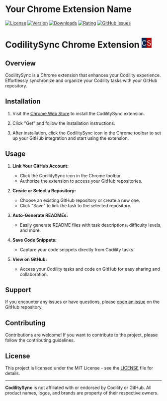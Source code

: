 # Your Chrome Extension Name

[![License](https://img.shields.io/badge/License-MIT-brightgreen.svg)](https://opensource.org/licenses/MIT)
[![Version](https://img.shields.io/chrome-web-store/v/YOUR-EXTENSION-ID)](https://chrome.google.com/webstore/detail/YOUR-EXTENSION-ID)
[![Downloads](https://img.shields.io/chrome-web-store/d/YOUR-EXTENSION-ID)](https://chrome.google.com/webstore/detail/YOUR-EXTENSION-ID)
[![Rating](https://img.shields.io/chrome-web-store/rating/YOUR-EXTENSION-ID)](https://chrome.google.com/webstore/detail/YOUR-EXTENSION-ID)
[![GitHub issues](https://img.shields.io/github/issues/carminechoi/CodilitySync/issues)](https://github.com/carminechoi/CodilitySync/issues)

# CodilitySync Chrome Extension ![CodilitySync Logo](/images/logo_32.png)

## Overview

CodilitySync is a Chrome extension that enhances your Codility experience. Effortlessly synchronize and organize your Codility tasks with your GitHub repository.

## Installation

1. Visit the [Chrome Web Store](https://chrome.google.com/webstore/) to install the CodilitySync extension.

2. Click "Get" and follow the installation instructions.

3. After installation, click the CodilitySync icon in the Chrome toolbar to set up your GitHub integration and start using the extension.

## Usage

1. **Link Your GitHub Account:**

   - Click the CodilitySync icon in the Chrome toolbar.
   - Authorize the extension to access your GitHub repositories.

2. **Create or Select a Repository:**

   - Choose an existing GitHub repository or create a new one.
   - Click "Save" to link the task to the selected repository.

3. **Auto-Generate READMEs:**

   - Easily generate README files with task descriptions, difficulty levels, and more.

4. **Save Code Snippets:**

   - Capture your code snippets directly from Codility tasks.

5. **View on GitHub:**
   - Access your Codility tasks and code on GitHub for easy sharing and collaboration.

## Support

If you encounter any issues or have questions, please [open an issue](https://github.com/carminechoi/CodilitySync/issues) on the GitHub repository.

## Contributing

Contributions are welcome! If you want to contribute to the project, please follow the contributing guidelines.

## License

This project is licensed under the MIT License - see the [LICENSE](LICENSE) file for details.

---

**CodilitySync** is not affiliated with or endorsed by Codility or GitHub. All product names, logos, and brands are property of their respective owners.
